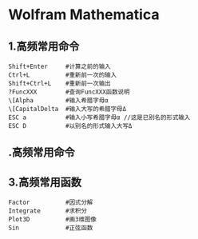 #   Wolfram Mathematica

##  1.高频常用命令       
    Shift+Enter     #计算之前的输入
    Ctrl+L          #重新前一次的输入
    Shift+Ctrl+L    #重新前一次输出
    ?FuncXXX        #查询FuncXXX函数说明
    \[Alpha         #输入希腊字母α 
    \[CapitalDelta  #输入大写的希腊字母Δ
    ESC a           #输入小写希腊字母α //这是已别名的形式输入
    ESC D           #以别名的形式输入大写Δ

##  .高频常用命令         

##  3.高频常用函数    
    Factor          #因式分解  
    Integrate       #求积分  
    Plot3D          #画3维图像
    Sin             #正弦函数




